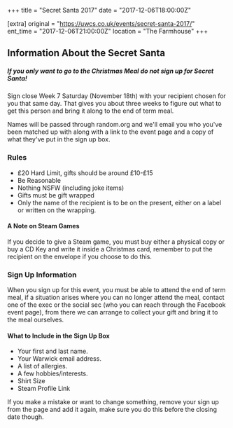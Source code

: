 +++
title = "Secret Santa 2017"
date = "2017-12-06T18:00:00Z"

[extra]
original = "https://uwcs.co.uk/events/secret-santa-2017/"    
ent_time = "2017-12-06T21:00:00Z"
location = "The Farmhouse"
+++

## Information About the Secret Santa  

##### If you only want to go to the Christmas Meal do not sign up for Secret Santa\!

Sign close Week 7 Saturday (November 18th) with your recipient chosen for you that same day. That gives you about three weeks to figure out what to get this person and bring it along to the end of term meal.  

  
Names will be passed through random.org and we'll email you who you've been matched up with along with a link to the event page and a copy of what they've put in the sign up box.

### Rules  

  - £20 Hard Limit, gifts should be around £10-£15
  - Be Reasonable
  - Nothing NSFW (including joke items)
  - Gifts must be gift wrapped
  - Only the name of the recipient is to be on the present, either on a label or written on the wrapping.

#### A Note on Steam Games  

If you decide to give a Steam game, you must buy either a physical copy or buy a CD Key and write it inside a Christmas card, remember to put the recipient on the envelope if you choose to do this.

### Sign Up Information  

When you sign up for this event, you must be able to attend the end of term meal, if a situation arises where you can no longer attend the meal, contact one of the exec or the social sec (who you can reach through the Facebook event page), from there we can arrange to collect your gift and bring it to the meal ourselves.

#### What to Include in the Sign Up Box  

  - Your first and last name.
  - Your Warwick email address.
  - A list of allergies.
  - A few hobbies/interests.
  - Shirt Size
  - Steam Profile Link

If you make a mistake or want to change something, remove your sign up from the page and add it again, make sure you do this before the closing date though.

